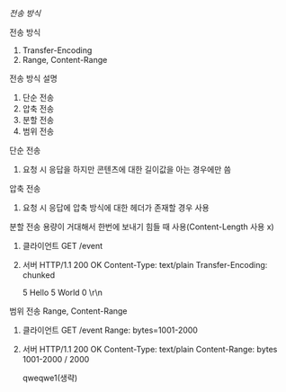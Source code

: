 *전송 방식*

전송 방식
1. Transfer-Encoding
2. Range, Content-Range

전송 방식 설명
1. 단순 전송
2. 압축 전송
3. 분할 전송
4. 범위 전송

단순 전송
1. 요청 시 응답을 하지만 콘텐츠에 대한 길이값을 아는 경우에만 씀

압축 전송
1. 요청 시 응답에 압축 방식에 대한 헤더가 존재할 경우 사용

분할 전송
용량이 거대해서 한번에 보내기 힘들 때 사용(Content-Length 사용 x)
1. 클라이언트
    GET /event
2. 서버
    HTTP/1.1 200 OK
    Content-Type: text/plain
    Transfer-Encoding: chunked

    5
    Hello
    5
    World
    0
    \r\n

범위 전송
Range, Content-Range
1. 클라이언트
    GET /event
    Range: bytes=1001-2000
2. 서버
    HTTP/1.1 200 OK
    Content-Type: text/plain
    Content-Range: bytes 1001-2000 / 2000

    qweqwe1(생략)